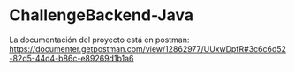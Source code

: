 # ChallengeBackend-Java


La documentación del proyecto está en postman: 
https://documenter.getpostman.com/view/12862977/UUxwDpfR#3c6c6d52-82d5-44d4-b86c-e89269d1b1a6
